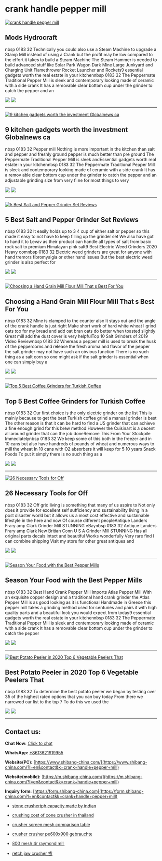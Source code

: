 # crank handle pepper mill

<a href="https://swt.shibang-china.com/?l=en&img&k=crank+handle+pepper+mill" target="_blank">![crank handle pepper mill](http://static.shibang-china.com/all-800x300/107.jpg)</a>

## Mods Hydrocraft
nbsp 0183 32 Technically you could also use a Steam Machine to upgrade a Stamp Mill instead of using a Crank but the profit may be low compared to the effort it takes to build a Steam Machine The Steam Hammer is needed to build advanced stuff like Solar Park Wagon Dark Mine Large Junkyard and Charging Unit Flamethrower Rocket Launcher and Rockets9 essential gadgets worth the real estate in your kitchennbsp 0183 32 The Peppermate Traditional Pepper Mill is sleek and contemporary looking made of ceramic with a side crank It has a removable clear bottom cup under the grinder to catch the pepper and an


<a href="https://whatsapp.shibangsoft.com/WhatsApp.php" target="_blank" title="WhatsApp">![](http://static.shibang-china.com/icon/whatsapp.png)</a> <a href="https://swt.shibang-china.com/?l=en&icon&k=crank+handle+pepper+mill" target="_blank">![](http://static.shibang-china.com/icon/chat-en.png)</a>

---

<a href="https://swt.shibang-china.com/?l=en&img&k=crank+handle+pepper+mill" target="_blank">![9 kitchen gadgets worth the investment Globalnews ca](http://static.shibang-china.com/all-800x300/936.jpg)</a>

## 9 kitchen gadgets worth the investment Globalnews ca
nbsp 0183 32 Pepper mill Nothing is more important in the kitchen than salt and pepper and freshly ground pepper is much better than pre ground The Peppermate Traditional Pepper Mill is sleek andEssential gadgets worth real estate in your kitchennbsp 0183 32 The Peppermate Traditional Pepper Mill is sleek and contemporary looking made of ceramic with a side crank It has a remov able clear bottom cup under the grinder to catch the pepper and an adjustable grinding size from very ﬁ ne for most things to very


<a href="https://whatsapp.shibangsoft.com/WhatsApp.php" target="_blank" title="WhatsApp">![](http://static.shibang-china.com/icon/whatsapp.png)</a> <a href="https://swt.shibang-china.com/?l=en&icon&k=crank+handle+pepper+mill" target="_blank">![](http://static.shibang-china.com/icon/chat-en.png)</a>

---

<a href="https://swt.shibang-china.com/?l=en&img&k=crank+handle+pepper+mill" target="_blank">![5 Best Salt and Pepper Grinder Set Reviews](http://static.shibang-china.com/all-800x300/147.jpg)</a>

## 5 Best Salt and Pepper Grinder Set Reviews
nbsp 0183 32 It easily holds up to 3 4 cup of either salt or pepper so this made it easy to not have to keep filling up the grinder set We also have got to hand it to Levav as their product can handle all types of salt from basic rock salt to premium Himalayan pink salt9 Best Electric Weed Grinders 2020 Heavy comnbsp 0183 32 Electric weed grinders are great for anyone with hand tremors fibromyalgia or other hand issues But the best electric weed grinder is also perfect for


<a href="https://whatsapp.shibangsoft.com/WhatsApp.php" target="_blank" title="WhatsApp">![](http://static.shibang-china.com/icon/whatsapp.png)</a> <a href="https://swt.shibang-china.com/?l=en&icon&k=crank+handle+pepper+mill" target="_blank">![](http://static.shibang-china.com/icon/chat-en.png)</a>

---

<a href="https://swt.shibang-china.com/?l=en&img&k=crank+handle+pepper+mill" target="_blank">![Choosing a Hand Grain Mill Flour Mill That s Best For You](http://static.shibang-china.com/all-800x300/901.jpg)</a>

## Choosing a Hand Grain Mill Flour Mill That s Best For You
nbsp 0183 32 Mine is clamped to the counter also It stays out and the angle of the crank handle is just right Make short work of hard white wheat I grind oats too for my bread and add oat bran oats do better when toasted slightly Great mill add the dust cover is very helpfulTop 10 Salt Grinders of 2019 Video Reviewnbsp 0183 32 Whereas a pepper mill is used to break the husk of the peppercorns and release the fresh aroma and flavor of the pepper the salt grinder may not have such an obvious function There is no such thing as a salt corn so one might ask if the salt grinder is essential when one can simply buy a


<a href="https://whatsapp.shibangsoft.com/WhatsApp.php" target="_blank" title="WhatsApp">![](http://static.shibang-china.com/icon/whatsapp.png)</a> <a href="https://swt.shibang-china.com/?l=en&icon&k=crank+handle+pepper+mill" target="_blank">![](http://static.shibang-china.com/icon/chat-en.png)</a>

---

<a href="https://swt.shibang-china.com/?l=en&img&k=crank+handle+pepper+mill" target="_blank">![Top 5 Best Coffee Grinders for Turkish Coffee](http://static.shibang-china.com/all-800x300/360.jpg)</a>

## Top 5 Best Coffee Grinders for Turkish Coffee
nbsp 0183 32 Our first choice is the only electric grinder on the list This is mainly because to get the best Turkish coffee grind a manual grinder is best The other reason is that it can be hard to find a US grinder that can achieve a fine enough grind for this brew method However the Cuisinart is a decent all around grinder that can the job doneRemove This From Your Stockpile Immediatelynbsp 0183 32 We keep some of this both in the freezer and in 10 cans but also have hundreds of pounds of wheat and numerous ways to mill the wheat In 10 cans with O2 absorbers it will keep for 5 10 years Snack Foods To put it simply there is no such thing as a


<a href="https://whatsapp.shibangsoft.com/WhatsApp.php" target="_blank" title="WhatsApp">![](http://static.shibang-china.com/icon/whatsapp.png)</a> <a href="https://swt.shibang-china.com/?l=en&icon&k=crank+handle+pepper+mill" target="_blank">![](http://static.shibang-china.com/icon/chat-en.png)</a>

---

<a href="https://swt.shibang-china.com/?l=en&img&k=crank+handle+pepper+mill" target="_blank">![26 Necessary Tools for Off](http://static.shibang-china.com/all-800x300/1011.jpg)</a>

## 26 Necessary Tools for Off
nbsp 0183 32 Off grid living is something that many of us aspire to Not only does it provide for excellent self sufficiency and sustainability living in a post disaster world but it allows us a most cost effective and sustainable lifestyle in the here and now Of course different peopleAntique Landers Frary amp Clark Grinder Mill STUNNING eBaynbsp 0183 32 Antique Landers Frary amp Clark New Britian Conn U S A Grinder Mill STUNNING Has all original parts decals intact and beautiful Works wonderfully Very rare find I can combine shipping Visit my store for other great antiques and


<a href="https://whatsapp.shibangsoft.com/WhatsApp.php" target="_blank" title="WhatsApp">![](http://static.shibang-china.com/icon/whatsapp.png)</a> <a href="https://swt.shibang-china.com/?l=en&icon&k=crank+handle+pepper+mill" target="_blank">![](http://static.shibang-china.com/icon/chat-en.png)</a>

---

<a href="https://swt.shibang-china.com/?l=en&img&k=crank+handle+pepper+mill" target="_blank">![Season Your Food with the Best Pepper Mills](http://static.shibang-china.com/all-800x300/8.jpg)</a>

## Season Your Food with the Best Pepper Mills
nbsp 0183 32 Best Hand Crank Pepper Mill Imports Atlas Pepper Mill With an exquisite copper design and a traditional hand crank grinder the Atlas Pepper Mill is as good looking as it is functional Handmade in Greece this pepper mill takes a grinding method used for centuries and pairs it with high quality parts and a beautiful look you would expect from today9 essential gadgets worth the real estate in your kitchennbsp 0183 32 The Peppermate Traditional Pepper Mill is sleek and contemporary looking made of ceramic with a side crank It has a removable clear bottom cup under the grinder to catch the pepper


<a href="https://whatsapp.shibangsoft.com/WhatsApp.php" target="_blank" title="WhatsApp">![](http://static.shibang-china.com/icon/whatsapp.png)</a> <a href="https://swt.shibang-china.com/?l=en&icon&k=crank+handle+pepper+mill" target="_blank">![](http://static.shibang-china.com/icon/chat-en.png)</a>

---

<a href="https://swt.shibang-china.com/?l=en&img&k=crank+handle+pepper+mill" target="_blank">![Best Potato Peeler in 2020 Top 6 Vegetable Peelers That](http://static.shibang-china.com/all-800x300/217.jpg)</a>

## Best Potato Peeler in 2020 Top 6 Vegetable Peelers That
nbsp 0183 32 To determine the best potato peeler we began by testing over 35 of the highest rated options that you can buy today From there we narrowed our list to the top 7 To do this we used the

<a href="https://whatsapp.shibangsoft.com/WhatsApp.php" target="_blank" title="WhatsApp">![](http://static.shibang-china.com/icon/whatsapp.png)</a> <a href="https://swt.shibang-china.com/?l=en&icon&k=crank+handle+pepper+mill" target="_blank">![](http://static.shibang-china.com/icon/chat-en.png)</a>

---
## Contact us:

**Chat Now:** [Click to chat](https://swt.shibang-china.com?l=en&contact&k=crank+handle+pepper+mill)

**WhatsApp:**  [+8613621919955](https://whatsapp.shibangsoft.com/WhatsApp.php)

**Website(PC):** [https://www.shibang-china.com/](https://www.shibang-china.com/?l=en&contact&k=crank+handle+pepper+mill)

**Website(mobile):** [https://m.shibang-china.com/](https://m.shibang-china.com/?l=en&contact&k=crank+handle+pepper+mill)

**Inquiry form:** [https://form.shibang-china.com](https://form.shibang-china.com?l=en&contact&k=crank+handle+pepper+mill)

* [stone crushertph capacity made by indian](../164/stone%20crushertph%20capacity%20made%20by%20indian.md)

* [crushing cost of cone crusher in thailand](../170/crushing%20cost%20of%20cone%20crusher%20in%20thailand.md)

* [crusher screen mesh comparison table](../169/crusher%20screen%20mesh%20comparison%20table.md)

* [crusher crusher pe600x900 gebrauchte](../167/crusher%20crusher%20pe600x900%20gebrauchte.md)

* [800 mesh 4r raymond mill](../163/800%20mesh%204r%20raymond%20mill.md)

* [retch jaw crusher 拢](../167/retch%20jaw%20crusher%20%E6%8B%A2.md)